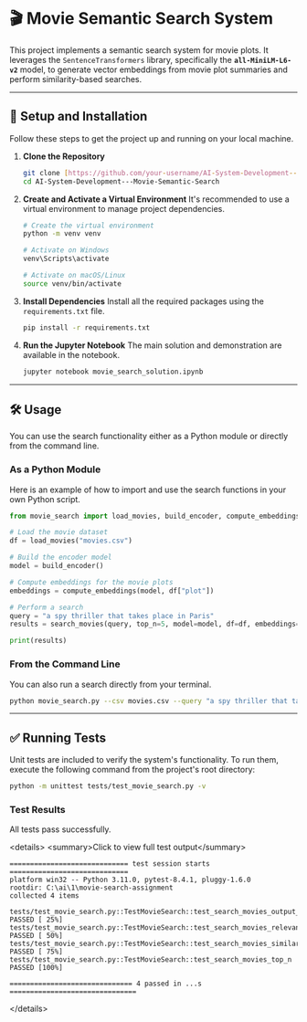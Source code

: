 # 🎬 Movie Semantic Search System

This project implements a semantic search system for movie plots. It leverages the `SentenceTransformers` library, specifically the **`all-MiniLM-L6-v2`** model, to generate vector embeddings from movie plot summaries and perform similarity-based searches.

---

## 🚀 Setup and Installation

Follow these steps to get the project up and running on your local machine.

1.  **Clone the Repository**
    ```bash
    git clone [https://github.com/your-username/AI-System-Development---Movie-Semantic-Search.git](https://github.com/your-username/AI-System-Development---Movie-Semantic-Search.git)
    cd AI-System-Development---Movie-Semantic-Search
    ```

2.  **Create and Activate a Virtual Environment**
    It's recommended to use a virtual environment to manage project dependencies.
    ```bash
    # Create the virtual environment
    python -m venv venv

    # Activate on Windows
    venv\Scripts\activate

    # Activate on macOS/Linux
    source venv/bin/activate
    ```

3.  **Install Dependencies**
    Install all the required packages using the `requirements.txt` file.
    ```bash
    pip install -r requirements.txt
    ```

4.  **Run the Jupyter Notebook**
    The main solution and demonstration are available in the notebook.
    ```bash
    jupyter notebook movie_search_solution.ipynb
    ```

---

## 🛠️ Usage

You can use the search functionality either as a Python module or directly from the command line.

### As a Python Module

Here is an example of how to import and use the search functions in your own Python script.

```python
from movie_search import load_movies, build_encoder, compute_embeddings, search_movies

# Load the movie dataset
df = load_movies("movies.csv")

# Build the encoder model
model = build_encoder()

# Compute embeddings for the movie plots
embeddings = compute_embeddings(model, df["plot"])

# Perform a search
query = "a spy thriller that takes place in Paris"
results = search_movies(query, top_n=5, model=model, df=df, embeddings=embeddings)

print(results)
````

### From the Command Line

You can also run a search directly from your terminal.

```bash
python movie_search.py --csv movies.csv --query "a spy thriller that takes place in Paris" --top-n 5
```

-----

## ✅ Running Tests

Unit tests are included to verify the system's functionality. To run them, execute the following command from the project's root directory:

```bash
python -m unittest tests/test_movie_search.py -v
```

### Test Results

All tests pass successfully.

\<details\>
\<summary\>Click to view full test output\</summary\>

```
============================= test session starts =============================
platform win32 -- Python 3.11.0, pytest-8.4.1, pluggy-1.6.0
rootdir: C:\ai\1\movie-search-assignment
collected 4 items

tests/test_movie_search.py::TestMovieSearch::test_search_movies_output_format PASSED [ 25%]
tests/test_movie_search.py::TestMovieSearch::test_search_movies_relevance PASSED [ 50%]
tests/test_movie_search.py::TestMovieSearch::test_search_movies_similarity_range PASSED [ 75%]
tests/test_movie_search.py::TestMovieSearch::test_search_movies_top_n PASSED [100%]

============================== 4 passed in ...s ===============================
```

\</details\>

```
```
